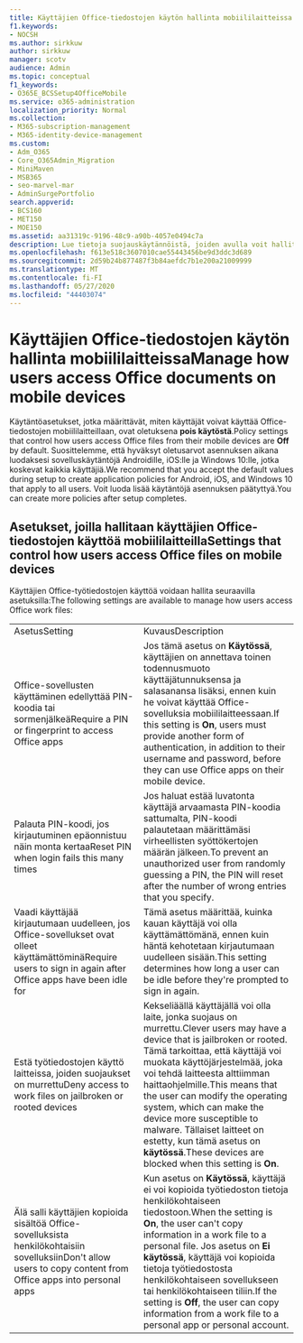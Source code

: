 ```yaml
---
title: Käyttäjien Office-tiedostojen käytön hallinta mobiililaitteissa
f1.keywords:
- NOCSH
ms.author: sirkkuw
author: sirkkuw
manager: scotv
audience: Admin
ms.topic: conceptual
f1_keywords:
- O365E_BCSSetup4OfficeMobile
ms.service: o365-administration
localization_priority: Normal
ms.collection:
- M365-subscription-management
- M365-identity-device-management
ms.custom:
- Adm_O365
- Core_O365Admin_Migration
- MiniMaven
- MSB365
- seo-marvel-mar
- AdminSurgePortfolio
search.appverid:
- BCS160
- MET150
- MOE150
ms.assetid: aa31319c-9196-48c9-a90b-4057e0494c7a
description: Lue tietoja suojauskäytännöistä, joiden avulla voit hallita sitä, miten käyttäjät käyttävät Office-sovelluksia ja työtiedostoja mobiililaitteista.
ms.openlocfilehash: f613e518c3607010cae55443456be9d3ddc3d689
ms.sourcegitcommit: 2d59b24b877487f3b84aefdc7b1e200a21009999
ms.translationtype: MT
ms.contentlocale: fi-FI
ms.lasthandoff: 05/27/2020
ms.locfileid: "44403074"
---
```

# <a name="manage-how-users-access-office-documents-on-mobile-devices"></a><span data-ttu-id="faab3-103">Käyttäjien Office-tiedostojen käytön hallinta mobiililaitteissa</span><span class="sxs-lookup"><span data-stu-id="faab3-103">Manage how users access Office documents on mobile devices</span></span>

 <span data-ttu-id="faab3-104">Käytäntöasetukset, jotka määrittävät, miten käyttäjät voivat käyttää Office-tiedostojen mobiililaitteillaan, ovat oletuksena **pois käytöstä**.</span><span class="sxs-lookup"><span data-stu-id="faab3-104">Policy settings that control how users access Office files from their mobile devices are **Off** by default.</span></span> <span data-ttu-id="faab3-105">Suosittelemme, että hyväksyt oletusarvot asennuksen aikana luodaksesi sovelluskäytäntöjä Androidille, iOS:lle ja Windows 10:lle, jotka koskevat kaikkia käyttäjiä.</span><span class="sxs-lookup"><span data-stu-id="faab3-105">We recommend that you accept the default values during setup to create application policies for Android, iOS, and Windows 10 that apply to all users.</span></span> <span data-ttu-id="faab3-106">Voit luoda lisää käytäntöjä asennuksen päätyttyä.</span><span class="sxs-lookup"><span data-stu-id="faab3-106">You can create more policies after setup completes.</span></span> 
  
## <a name="settings-that-control-how-users-access-office-files-on-mobile-devices"></a><span data-ttu-id="faab3-107">Asetukset, joilla hallitaan käyttäjien Office-tiedostojen käyttöä mobiililaitteilla</span><span class="sxs-lookup"><span data-stu-id="faab3-107">Settings that control how users access Office files on mobile devices</span></span>

<span data-ttu-id="faab3-108">Käyttäjien Office-työtiedostojen käyttöä voidaan hallita seuraavilla asetuksilla:</span><span class="sxs-lookup"><span data-stu-id="faab3-108">The following settings are available to manage how users access Office work files:</span></span>
  
|||
|:-----|:-----|
|<span data-ttu-id="faab3-109">Asetus</span><span class="sxs-lookup"><span data-stu-id="faab3-109">Setting</span></span>  <br/> |<span data-ttu-id="faab3-110">Kuvaus</span><span class="sxs-lookup"><span data-stu-id="faab3-110">Description</span></span>  <br/> |
|<span data-ttu-id="faab3-111">Office-sovellusten käyttäminen edellyttää PIN-koodia tai sormenjälkeä</span><span class="sxs-lookup"><span data-stu-id="faab3-111">Require a PIN or fingerprint to access Office apps</span></span>  <br/> |<span data-ttu-id="faab3-112">Jos tämä asetus on **Käytössä**, käyttäjien on annettava toinen todennusmuoto käyttäjätunnuksensa ja salasanansa lisäksi, ennen kuin he voivat käyttää Office-sovelluksia mobiililaitteessaan.</span><span class="sxs-lookup"><span data-stu-id="faab3-112">If this setting is **On**, users must provide another form of authentication, in addition to their username and password, before they can use Office apps on their mobile device.</span></span>  <br/> |
|<span data-ttu-id="faab3-113">Palauta PIN-koodi, jos kirjautuminen epäonnistuu näin monta kertaa</span><span class="sxs-lookup"><span data-stu-id="faab3-113">Reset PIN when login fails this many times</span></span>  <br/> |<span data-ttu-id="faab3-114">Jos haluat estää luvatonta käyttäjä arvaamasta PIN-koodia sattumalta, PIN-koodi palautetaan määrittämäsi virheellisten syöttökertojen määrän jälkeen.</span><span class="sxs-lookup"><span data-stu-id="faab3-114">To prevent an unauthorized user from randomly guessing a PIN, the PIN will reset after the number of wrong entries that you specify.</span></span>  <br/> |
|<span data-ttu-id="faab3-115">Vaadi käyttäjää kirjautumaan uudelleen, jos Office-sovellukset ovat olleet käyttämättöminä</span><span class="sxs-lookup"><span data-stu-id="faab3-115">Require users to sign in again after Office apps have been idle for</span></span>  <br/> |<span data-ttu-id="faab3-116">Tämä asetus määrittää, kuinka kauan käyttäjä voi olla käyttämättömänä, ennen kuin häntä kehotetaan kirjautumaan uudelleen sisään.</span><span class="sxs-lookup"><span data-stu-id="faab3-116">This setting determines how long a user can be idle before they're prompted to sign in again.</span></span>  <br/> |
|<span data-ttu-id="faab3-117">Estä työtiedostojen käyttö laitteissa, joiden suojaukset on murrettu</span><span class="sxs-lookup"><span data-stu-id="faab3-117">Deny access to work files on jailbroken or rooted devices</span></span>  <br/> |<span data-ttu-id="faab3-118">Kekseliäällä käyttäjällä voi olla laite, jonka suojaus on murrettu.</span><span class="sxs-lookup"><span data-stu-id="faab3-118">Clever users may have a device that is jailbroken or rooted.</span></span> <span data-ttu-id="faab3-119">Tämä tarkoittaa, että käyttäjä voi muokata käyttöjärjestelmää, joka voi tehdä laitteesta alttiimman haittaohjelmille.</span><span class="sxs-lookup"><span data-stu-id="faab3-119">This means that the user can modify the operating system, which can make the device more susceptible to malware.</span></span> <span data-ttu-id="faab3-120">Tällaiset laitteet on estetty, kun tämä asetus on **käytössä**.</span><span class="sxs-lookup"><span data-stu-id="faab3-120">These devices are blocked when this setting is **On**.</span></span>  <br/> |
|<span data-ttu-id="faab3-121">Älä salli käyttäjien kopioida sisältöä Office-sovelluksista henkilökohtaisiin sovelluksiin</span><span class="sxs-lookup"><span data-stu-id="faab3-121">Don't allow users to copy content from Office apps into personal apps</span></span>  <br/> |<span data-ttu-id="faab3-122">Kun asetus on **Käytössä**, käyttäjä ei voi kopioida työtiedoston tietoja henkilökohtaiseen tiedostoon.</span><span class="sxs-lookup"><span data-stu-id="faab3-122">When the setting is **On**, the user can't copy information in a work file to a personal file.</span></span> <span data-ttu-id="faab3-123">Jos asetus on **Ei käytössä**, käyttäjä voi kopioida tietoja työtiedostosta henkilökohtaiseen sovellukseen tai henkilökohtaiseen tiliin.</span><span class="sxs-lookup"><span data-stu-id="faab3-123">If the setting is **Off**, the user can copy information from a work file to a personal app or personal account.</span></span>  <br/> |
   

